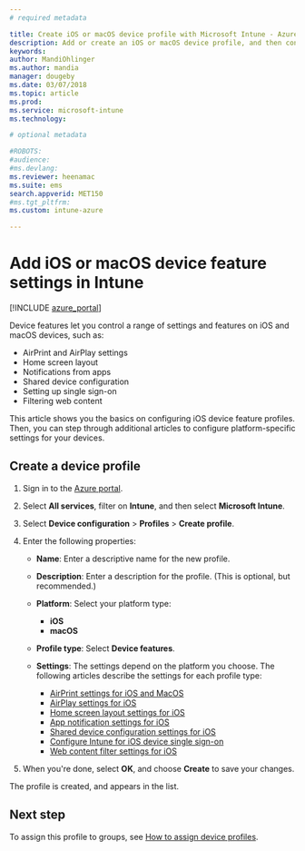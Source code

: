 ```yaml
---
# required metadata

title: Create iOS or macOS device profile with Microsoft Intune - Azure | Microsoft Docs
description: Add or create an iOS or macOS device profile, and then configure settings for AirPrint, AirPlay, layout of the home screen, app notifications, shared device, single sign-in, and web content filter settings in Microsoft Intune.
keywords:
author: MandiOhlinger
ms.author: mandia
manager: dougeby
ms.date: 03/07/2018
ms.topic: article
ms.prod:
ms.service: microsoft-intune
ms.technology:

# optional metadata

#ROBOTS:
#audience:
#ms.devlang:
ms.reviewer: heenamac
ms.suite: ems
search.appverid: MET150
#ms.tgt_pltfrm:
ms.custom: intune-azure

---
```


# Add iOS or macOS device feature settings in Intune

[!INCLUDE [azure_portal](./includes/azure_portal.md)]

Device features let you control a range of settings and features on iOS and macOS devices, such as:

- AirPrint and AirPlay settings
- Home screen layout
- Notifications from apps
- Shared device configuration
- Setting up single sign-on
- Filtering web content

This article shows you the basics on configuring iOS device feature profiles. Then, you can step through additional articles to configure platform-specific settings for your devices.

## Create a device profile

1. Sign in to the [Azure portal](https://portal.azure.com).
2. Select **All services**, filter on **Intune**, and then select **Microsoft Intune**.
3. Select **Device configuration** > **Profiles** > **Create profile**.
4. Enter the following properties:

   - **Name**: Enter a descriptive name for the new profile.
   - **Description**: Enter a description for the profile. (This is optional, but recommended.)
   - **Platform**: Select your platform type:
     - **iOS**
     - **macOS**
   - **Profile type**: Select **Device features**.
   - **Settings**: The settings depend on the platform you choose. The following articles describe the settings for each profile type:

     - [AirPrint settings for iOS and MacOS](air-print-settings-ios-macos.md)
     - [AirPlay settings for iOS](airplay-settings-ios.md)
     - [Home screen layout settings for iOS](home-screen-settings-ios.md)
     - [App notification settings for iOS](app-notification-settings-ios.md)
     - [Shared device configuration settings for iOS](shared-device-settings-ios.md)
     - [Configure Intune for iOS device single sign-on](sso-ios.md)
     - [Web content filter settings for iOS](web-content-filter-settings-ios.md)

5. When you're done, select **OK**, and choose **Create** to save your changes.

The profile is created, and appears in the list.

## Next step

To assign this profile to groups, see [How to assign device profiles](device-profile-assign.md).